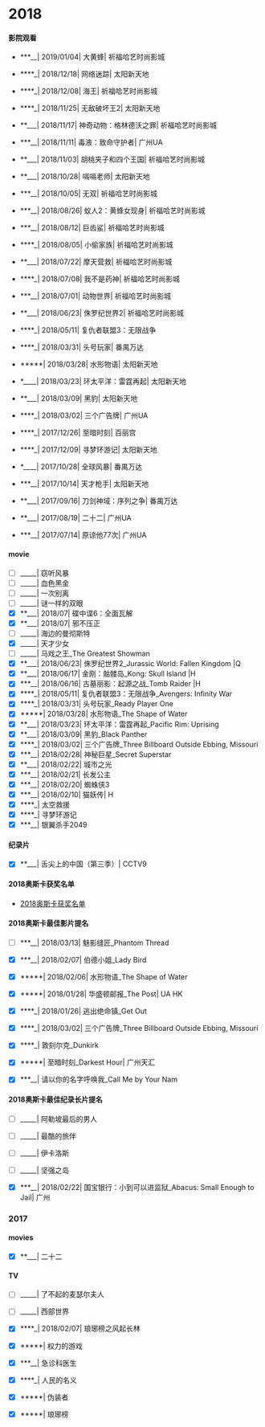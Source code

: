 # 2018

#### 影院观看

- ***__| 2019/01/04| 大黄蜂| 祈福哈艺时尚影城

- ****_| 2018/12/18| 网络迷踪| 太阳新天地
- ****_| 2018/12/08| 海王| 祈福哈艺时尚影城
- ****_| 2018/11/25| 无敌破坏王2| 太阳新天地
- **___| 2018/11/17| 神奇动物：格林德沃之罪| 祈福哈艺时尚影城
- ***__| 2018/11/11| 毒液：致命守护者| 广州UA
- **___| 2018/11/03| 胡桃夹子和四个王国| 祈福哈艺时尚影城
- **___| 2018/10/28| 嗝嗝老师| 太阳新天地
- ***__| 2018/10/05| 无双| 祈福哈艺时尚影城
- ***__| 2018/08/26| 蚁人2：黄蜂女现身| 祈福哈艺时尚影城
- ***__| 2018/08/12| 巨齿鲨| 祈福哈艺时尚影城
- ****_| 2018/08/05| 小偷家族| 祈福哈艺时尚影城
- **___| 2018/07/22| 摩天营救| 祈福哈艺时尚影城
- ****_| 2018/07/08| 我不是药神| 祈福哈艺时尚影城
- ***__| 2018/07/01| 动物世界| 祈福哈艺时尚影城
- **___| 2018/06/23| 侏罗纪世界2| 祈福哈艺时尚影城
- ****_| 2018/05/11| 复仇者联盟3：无限战争
- ****_| 2018/03/31| 头号玩家| 番禺万达
- *****| 2018/03/28| 水形物语| 太阳新天地
- *____| 2018/03/23| 环太平洋：雷霆再起| 太阳新天地
- **___| 2018/03/09| 黑豹| 太阳新天地
- ****_| 2018/03/02| 三个广告牌| 广州UA


- ****_| 2017/12/26| 至暗时刻| 百丽宫
- ****_| 2017/12/09| 寻梦环游记| 太阳新天地
- *____| 2017/10/28| 全球风暴| 番禺万达
- ***__| 2017/10/14| 天才枪手| 太阳新天地
- **___| 2017/09/16| 刀剑神域：序列之争| 番禺万达
- **___| 2017/08/19| 二十二| 广州UA
- ***__| 2017/07/14| 原谅他77次| 广州UA


#### movie

- [ ] _____| 窃听风暴
- [ ] _____| 血色黑金
- [ ] _____| 一次别离
- [ ] _____| 谜一样的双眼
- [x] **___| 2018/07| 碟中谍6：全面瓦解
- [x] **___| 2018/07| 邪不压正
- [ ] _____| 海边的曼彻斯特
- [x] _____| 天才少女
- [ ] _____| 马戏之王_The Greatest Showman
- [x] **___| 2018/06/23| 侏罗纪世界2_Jurassic World: Fallen Kingdom |Q
- [x] **___| 2018/06/17| 金刚：骷髅岛_Kong: Skull Island |H
- [x] ***__| 2018/06/16| 古墓丽影：起源之战_Tomb Raider |H
- [x] ****_| 2018/05/11| 复仇者联盟3：无限战争_Avengers: Infinity War
- [x] ****_| 2018/03/31| 头号玩家_Ready Player One
- [x] *****| 2018/03/28| 水形物语_The Shape of Water
- [x] **___| 2018/03/23| 环太平洋：雷霆再起_Pacific Rim: Uprising
- [x] **___| 2018/03/09| 黑豹_Black Panther
- [x] ****_| 2018/03/02| 三个广告牌_Three Billboard Outside Ebbing, Missouri
- [x] ***__| 2018/02/28| 神秘巨星_Secret Superstar
- [x] **___| 2018/02/22| 城市之光
- [x] ***__| 2018/02/21| 长发公主
- [x] ***__| 2018/02/20| 蜘蛛侠3
- [x] ***__| 2018/02/10| 猫妖传| H
- [x] ****_| 太空救援
- [x] ****_| 寻梦环游记
- [x] ***__| 银翼杀手2049

#### 纪录片

- [x] **___| 舌尖上的中国（第三季）| CCTV9


#### 2018奥斯卡获奖名单

- [2018奥斯卡获奖名单](2018/2018_Oscar.md)

#### 2018奥斯卡最佳影片提名

- [ ] ***__| 2018/03/13| 魅影缝匠_Phantom Thread
- [x] ***__| 2018/02/07| 伯德小姐_Lady Bird
- [x] *****| 2018/02/06| 水形物语_The Shape of Water
- [x] *****| 2018/01/28| 华盛顿邮报_The Post| UA HK
- [x] ****_| 2018/01/26| 逃出绝命镇_Get Out
- [x] ****_| 2018/03/02| 三个广告牌_Three Billboard Outside Ebbing, Missouri
- [x] ****_| 敦刻尔克_Dunkirk
- [x] *****| 至暗时刻_Darkest Hour| 广州天汇
- [x] ***__| 请以你的名字呼唤我_Call Me by Your Nam


#### 2018奥斯卡最佳纪录长片提名

- [ ] _____| 阿勒坡最后的男人
- [ ] _____| 最酷的旅伴
- [ ] _____| 伊卡洛斯
- [ ] _____| 坚强之岛
- [x] ***__| 2018/02/22| 国宝银行：小到可以进监狱_Abacus: Small Enough to Jail| 广州


### 2017

#### movies

- [x] **___| 二十二

#### TV

- [ ] _____| 了不起的麦瑟尔夫人
- [ ] _____| 西部世界
- [x] ****_| 2018/02/07| 琅琊榜之风起长林
- [x] *****| 权力的游戏
- [x] ***__| 急诊科医生
- [x] ****_| 人民的名义
- [x] *****| 伪装者
- [x] *****| 琅琊榜

